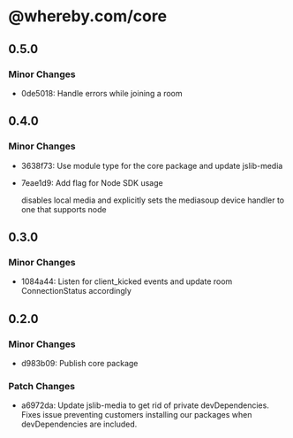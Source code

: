 # @whereby.com/core

## 0.5.0

### Minor Changes

- 0de5018: Handle errors while joining a room

## 0.4.0

### Minor Changes

- 3638f73: Use module type for the core package and update jslib-media
- 7eae1d9: Add flag for Node SDK usage

  disables local media and explicitly sets the mediasoup device handler to one
  that supports node

## 0.3.0

### Minor Changes

- 1084a44: Listen for client_kicked events and update room ConnectionStatus accordingly

## 0.2.0

### Minor Changes

- d983b09: Publish core package

### Patch Changes

- a6972da: Update jslib-media to get rid of private devDependencies. Fixes issue preventing
  customers installing our packages when devDependencies are included.

